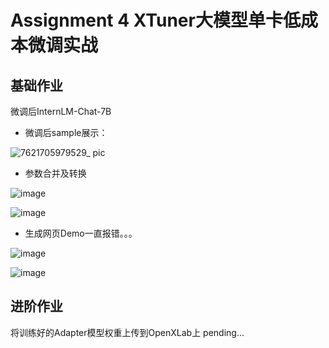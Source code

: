# Assignment 4 XTuner大模型单卡低成本微调实战
## 基础作业
微调后InternLM-Chat-7B
- 微调后sample展示：

![7621705979529_ pic](https://github.com/xwhclaire/StudyPackages/assets/34467524/cce89d17-cf54-4cd6-a9a2-094d9bb4b77b)

- 参数合并及转换

![image](https://github.com/xwhclaire/StudyPackages/assets/34467524/74a3177b-30a6-4ec6-8b69-1891e6775358)

![image](https://github.com/xwhclaire/StudyPackages/assets/34467524/4b5ce9eb-714a-4ffe-83c1-27f011aa2ead)



- 生成网页Demo一直报错。。。

![image](https://github.com/xwhclaire/StudyPackages/assets/34467524/e1b1e342-c3d3-44c4-ae2f-f1da5a59dea5)

![image](https://github.com/xwhclaire/StudyPackages/assets/34467524/a3f382fd-9aad-4dd3-9230-7ae2abb30433)

## 进阶作业
将训练好的Adapter模型权重上传到OpenXLab上
pending...
